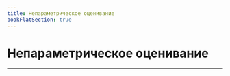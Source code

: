 ```yaml
---
title: Непараметрическое оценивание
bookFlatSection: true
---
```


# Непараметрическое оценивание
---
